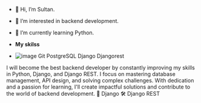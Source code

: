 - 👋 Hi, I’m Sultan.
- 👀 I’m interested in backend development.
- 🌱 I’m currently learning Python.

- **My skilss**
- ![image](https://github.com/user-attachments/assets/b8306f41-cb99-4c77-9feb-c1da00cf8f74)
 Git PostgreSQL Django Djangorest

I will become the best backend developer by constantly improving my skills in Python, Django, and Django REST. I focus on mastering database management, API design, and solving complex challenges. With dedication and a passion for learning, I'll create impactful solutions and contribute to the world of backend development. 🐍 Django 🛠 Django REST
